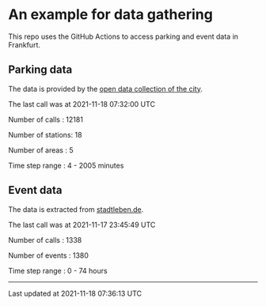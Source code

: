 # An example for data gathering

This repo uses the GitHub Actions to access parking and event data in Frankfurt.

## Parking data
The data is provided by the [open data collection of the city](https://www.offenedaten.frankfurt.de/).

The last call was at 2021-11-18 07:32:00 UTC

Number of calls   : 12181

Number of stations:    18

Number of areas   :     5

Time step range   :     4 -  2005 minutes


## Event data
The data is extracted from [stadtleben.de](https://stadtleben.de/frankfurt/).

The last call was at 2021-11-17 23:45:49 UTC

Number of calls   : 1338

Number of events  : 1380

Time step range   :    0 -   74 hours


----

Last updated at 2021-11-18 07:36:13 UTC
